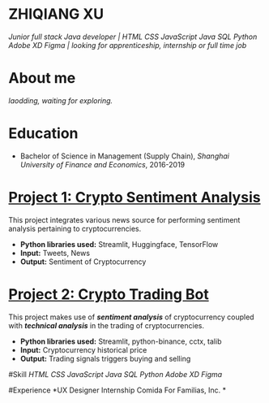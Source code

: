 # ZHIQIANG XU
*Junior full stack Java developer | HTML CSS JavaScript Java SQL Python Adobe XD Figma | looking for apprenticeship, internship or full time job*

# About me
*laodding, waiting for exploring.*

# Education
* Bachelor of Science in Management  (Supply Chain), *Shanghai University of Finance and Economics*, 2016-2019

# [Project 1: Crypto Sentiment Analysis](http://youtube.com/dataprofessor)

This project integrates various news source for performing sentiment analysis pertaining to cryptocurrencies.
* **Python libraries used:** Streamlit, Huggingface, TensorFlow
* **Input:** Tweets, News
* **Output:** Sentiment of Cryptocurrency

# [Project 2: Crypto Trading Bot](http://youtube.com/dataprofessor)

This project makes use of ***sentiment analysis*** of cryptocurrency coupled with ***technical analysis*** in the trading of cryptocurrencies.
* **Python libraries used:** Streamlit, python-binance, cctx, talib
* **Input:** Cryptocurrency historical price
* **Output:** Trading signals triggers buying and selling

#Skill 
*HTML CSS JavaScript Java SQL Python Adobe XD Figma*

#Experience 
*UX Designer Internship Comida For Familias, Inc. *

